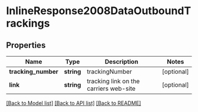 # InlineResponse2008DataOutboundTrackings

## Properties
Name | Type | Description | Notes
------------ | ------------- | ------------- | -------------
**tracking_number** | **string** | trackingNumber | [optional] 
**link** | **string** | tracking link on the carriers web-site | [optional] 

[[Back to Model list]](../../README.md#documentation-for-models) [[Back to API list]](../../README.md#documentation-for-api-endpoints) [[Back to README]](../../README.md)

